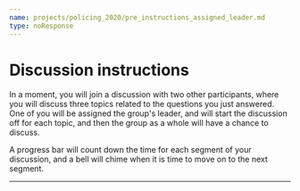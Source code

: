 ```yaml
---
name: projects/policing_2020/pre_instructions_assigned_leader.md
type: noResponse
---
```


# Discussion instructions

In a moment, you will join a discussion with two other participants, where you will discuss three topics related to the questions you just answered. One of you will be assigned the group's leader, and will start the discussion off for each topic, and then the group as a whole will have a chance to discuss.

A progress bar will count down the time for each segment of your discussion, and a bell will chime when it is time to move on to the next segment.

---
